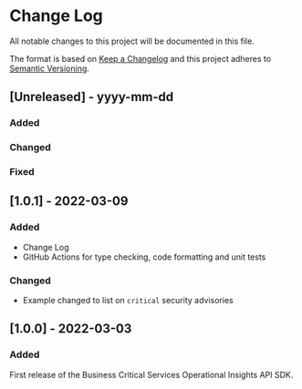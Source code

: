 # Change Log
All notable changes to this project will be documented in this file.
 
The format is based on [Keep a Changelog](http://keepachangelog.com/)
and this project adheres to [Semantic Versioning](http://semver.org/).

## [Unreleased] - yyyy-mm-dd

### Added

### Changed

### Fixed

## [1.0.1] - 2022-03-09

### Added
 - Change Log
 - GitHub Actions for type checking, code formatting and unit tests

### Changed
 - Example changed to list on `critical` security advisories
 
## [1.0.0] - 2022-03-03

### Added
First release of the Business Critical Services Operational Insights API SDK.
